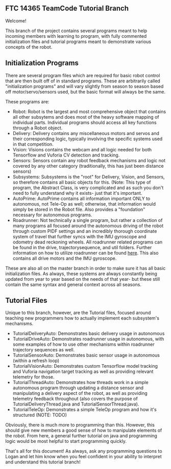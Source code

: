 ## FTC 14365 TeamCode Tutorial Branch

Welcome!

This branch of the project contains several programs meant to help incoming members with  learning
to program, with fully commented initialization files and tutorial programs meant to demonstrate
various concepts of the robot.

## Initialization Programs

There are several program files which are required for basic robot control that are then  built off
of in standard programs. These are arbitrarily called "initialization programs" and will vary 
slightly from season to season based off motor/servo/sensors used, but the  basic format will always
be the same.

These programs are:

* Robot:      Robot is the largest and most comprehensive object that contains all other subsytems
              and does most of the heavy software mapping of individual parts. Individual programs
              should access all key functions through a Robot object.
* Delivery:   Delivery contains any miscellaneous motors and servos and their corresponding logic,
              typically involving the specific systems used in that competition.
* Vision:     Visions contains the webcam and all logic needed for both Tensorflow and Vuforia
              CV detection and tracking.
* Sensors:    Sensors contain any robot feedback mechanisms and logic not covered by any other
              category (traditionally, this has just been distance sensors)
* Subsystems: Subsystems is the "root" for Delivery, Vision, and Sensors, so therefore contains all
              basic objects for this. (Note: This type of program, the Abstract Class, is very
              complicated and as such you don't need to fully understand why it exists- just that
              it's important.
* AutoPrime:  AutoPrime contains all information important ONLY to autonomous, not Tele-Op as well;
              otherwise, that information would simply be stored in the Robot file. Also provides a
              "foundation" necessary for autonomous programs.
* Roadrunner: Not technically a single program, but rather a collection of many programs all focused 
              around the autonomous driving of the robot through custom PIDF settings and an
              incredibly thorough coordinate system of travel that further syncs with the IMU
              gyroscope and odometry dead reckoning wheels. All roadrunner related programs can be
              found in the drive, trajectorysequence, and util folders. Further information on how
              to utilize roadrunner can be found [here](https://learnroadrunner.com/). This also
              contains all drive motors and the IMU gyroscope.

These are also all on the master branch in order to make sure it has all basic initialization files.
As always, these systems are always constantly being updated from year to year based on the needs of
that year- but these still contain the same syntax and general context across all seasons.

## Tutorial Files

Unique to this branch, however, are the Tutorial files, focused around teaching new programmers how
to actually implement each subsystem's mechanisms.

* TutorialDeliveryAuto: Demonstrates basic delivery usage in autonomous
* TutorialDriveAuto: Demonstrates roadrunner usage in autonomous, with some examples of how to use
                     other mechanisms within roadrunner trajectory sequences as well.
* TutorialSensorAuto: Demonstrates basic sensor usage in autonomous (within a refresh loop)
* TutorialVisionAuto: Demonstrates custom Tensorflow model tracking and Vuforia navigation target
                      tracking as well as providing relevant telemetry for those.
* TutorialThreadAuto: Demonstrates how threads work in a simple autonomous program through updating
                      a distance sensor and manipulating a delivery aspect of the robot, as well as
                      providing telemetry feedback throughout (also covers the purpose of
                      TutorialDeliveryThread.java and TutorialSensorThread.java).
* TutorialTeleOp: Demonstrates a simple TeleOp program and how it's structured (NOTE: TODO)

Obviously, there is much more to programming than this. However, this should give new members a
good sense of how to manipulate elements of the robot. From here, a general further tutorial on java
and programming logic would be most helpful to start programming quickly.

That's all for this document! As always, ask any programming questions to Logan and let him know
when you feel confident in your ability to interpret and understand this tutorial branch!